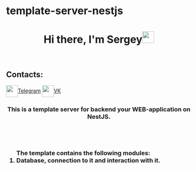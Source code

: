 # template-server-nestjs
<h1 align="center">Hi there, I'm Sergey</a><img src="https://github.com/blackcater/blackcater/raw/main/images/Hi.gif" height="32"/></h1>
<br>
<h2>Contacts:</h2>
<a align='center' href="https://t.me/djsbortsov" target="_blank"><img align='center' src="https://cdn-icons-png.flaticon.com/512/5968/5968804.png" height="32"/>Telegram</a>
<a class="margin-icon" align='center' margin-left=10px href="https://vk.com/djsbortsov" target="_blank"><img align='center' src="https://cdn-icons-png.flaticon.com/512/5968/5968835.png" height="32"/>VK</a>
<h3 align="center">This is a template server for backend your WEB-application on NestJS.<h3/>
<br>
<br>
  
<ol align='left'> The template contains the following modules: 
  <li>Database, connection to it and interaction with it.</li>
</ol>
